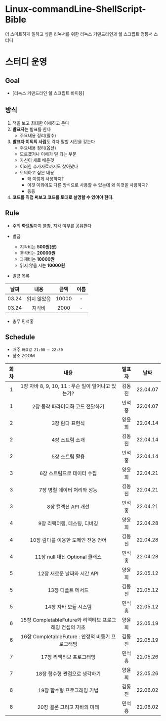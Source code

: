 # Linux-commandLine-ShellScript-Bible
더 스마트하게 일하고 싶은 리눅서를 위한 리눅스 커맨드라인과 쉘 스크립트 정통서 스터디

# 스터디 운영

## Goal
* [리눅스 커맨드라인 쉘 스크립트 바이븡]

## 방식
1. 책을 보고 최대한 이해하고 온다
2. **발표자**는 발표를 한다
    - 주요내용 정리(필수)
3. **발표자 이외의 사람**도 각자 말할 시간을 갖는다
    - 주요내용 정리(옵션)
    - 모르겠거나 이해가 덜 되는 부분
    - 자신이 새로 배운것
    - 이러한 추가자료까지도 찾아봤다
    - 토의하고 싶은 내용
        - 왜 이렇게 사용하지?
        - 이것 이외에도 다른 방식으로 사용할 수 있는데 왜 이것을 사용하지?
        - 등등
 4. <b>코드를 직접 써보고 코드를 토대로 설명할 수 있어야 한다.</b>
        
## Rule
- 주의 **화요일**까지 불참, 지각 여부를 공유한다
- 벌금
    - 지각비는 **500원(분)**
    - 결석비는 **20000원**
    - 과제비는 **10000원**
    - 읽지 않을 시는 **10000원**
    
- 벌금 목록  
  
|날짜|내용|금액|이름|  
| :---: | :---: | :---: | :---: |  
|03.24|읽지 않았음|10000| - |  
|03.24|지각비|2000| - |  

- 총무 민석홍

## Schedule
- 매주  `화요일 21:00 ~ 22:30`  
- 장소 ZOOM

|회차|내용|발표자|날짜|
| :---: | :---: | :---: | :---: |
| 1 | 1장 자바 8, 9, 10, 11 : 무슨 일이 일어나고 있는가? | 김동진 | 22.04.07 |
| 1 | 2장 동작 파라미터화 코드 전달하기 | 민석홍 | 22.04.07 |
| 2 | 3장 람다 표현식 | 양윤희 | 22.04.14 |
| 2 | 4장 스트림 소개 | 김동진 | 22.04.14 |
| 2 | 5장 스트림 활용 | 민석홍 | 22.04.14 |
| 3 | 6장 스트림으로 데이터 수집 | 양윤희 | 22.04.21 |
| 3 | 7장 병렬 데이터 처리와 성능 | 김동진 | 22.04.21 |
| 3 | 8장 컬렉션 API 개선 | 민석홍 | 22.04.21 |
| 4 | 9장 리팩터링, 테스팅, 디버깅 | 양윤희 | 22.04.28 |
| 4 | 10장 람다를 이용한 도메인 전용 언어 | 김동진 | 22.04.28 |
| 4 | 11장 null 대신 Optional 클래스 | 민석홍 | 22.04.28 |
| 5 | 12장 새로운 날짜와 시간 API | 양윤희 | 22.05.12 |
| 5 | 13장 디폴트 메서드 | 김동진 | 22.05.12 |
| 5 | 14장 자바 모듈 시스템 | 민석홍 | 22.05.12 |
| 6 | 15장 CompletableFuture와 리액티브 프로그래밍 컨셉의 기초 | 양윤희 | 22.05.19 |
| 6 | 16장 CompletableFuture : 안정적 비동기 프로그래밍 | 김동진 | 22.05.19 |
| 7 | 17장 리액티브 프로그래밍 | 민석홍 | 22.05.26 |
| 7 | 18장 함수형 관점으로 생각하기 | 양윤희 | 22.05.26 |
| 8 | 19장 함수형 프로그래밍 기법 | 김동진 | 22.06.02 |
| 8 | 20장 결론 그리고 자바의 미래 | 민석홍 | 22.06.02 |

